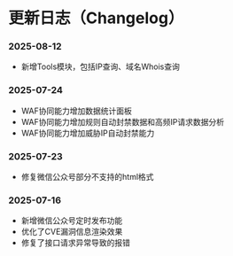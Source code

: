 # 更新日志（Changelog）


### 2025-08-12
- 新增Tools模块，包括IP查询、域名Whois查询

### 2025-07-24
- WAF协同能力增加数据统计面板
- WAF协同能力增加规则自动封禁数据和高频IP请求数据分析
- WAF协同能力增加威胁IP自动封禁能力

### 2025-07-23
- 修复微信公众号部分不支持的html格式

### 2025-07-16
- 新增微信公众号定时发布功能  
- 优化了CVE漏洞信息渲染效果  
- 修复了接口请求异常导致的报错  